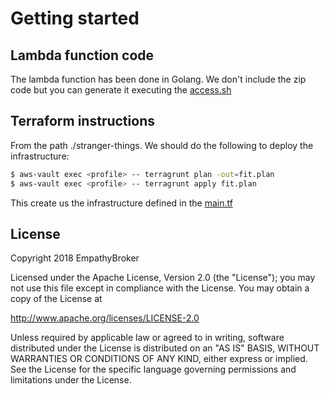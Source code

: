 # Getting started 

## Lambda function code

The lambda function has been done in Golang. We don't include the zip code but you can generate it executing the [access.sh](https://github.com/EmpathyBroker/aws-credentials-monitoring/blob/master/live/stranger-things/code/access.sh)

## Terraform instructions 

From the path ./stranger-things. We should do the following to deploy the infrastructure: 
    
```sh
$ aws-vault exec <profile> -- terragrunt plan -out=fit.plan
$ aws-vault exec <profile> -- terragrunt apply fit.plan
```    

This create us the infrastructure defined in the [main.tf](https://github.com/EmpathyBroker/aws-credentials-monitoring/blob/master/live/stranger-things/main.tf)

License
----

Copyright 2018 EmpathyBroker

 Licensed under the Apache License, Version 2.0 (the "License"); you may not use this file except in compliance with the License. You may obtain a copy of the License at
   
http://www.apache.org/licenses/LICENSE-2.0
   
 Unless required by applicable law or agreed to in writing, software distributed under the License is distributed on an "AS IS" BASIS, WITHOUT WARRANTIES OR CONDITIONS OF ANY KIND, either express or implied.  See the License for the specific language governing permissions and limitations under the License.